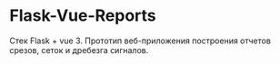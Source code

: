 # Flask-Vue-Reports
Стек Flask + vue 3. Прототип веб-приложения построения отчетов срезов, сеток и дребезга сигналов.
